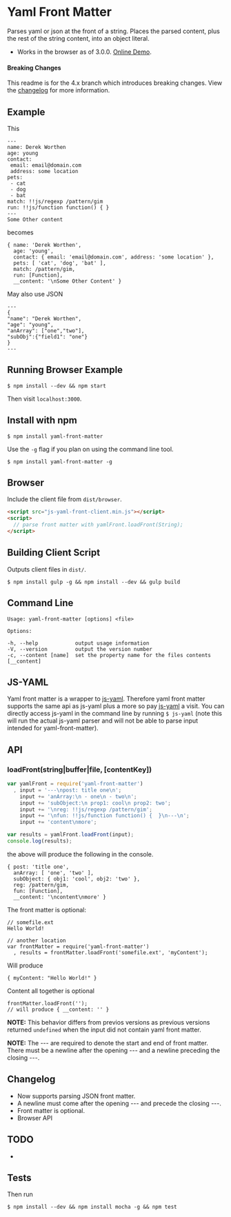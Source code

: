# Yaml Front Matter

Parses yaml or json at the front of a string. Places the parsed content, plus the rest of the string content, into an object literal.

- Works in the browser as of 3.0.0. [Online Demo](http://js-yaml-example.derekworthen.com).

#### Breaking Changes

This readme is for the 4.x branch which introduces breaking changes. View the [changelog](CHANGELOG.md) for more information.

## Example

This

    ---
    name: Derek Worthen
    age: young
    contact:
     email: email@domain.com
     address: some location
    pets:
     - cat
     - dog
     - bat
    match: !!js/regexp /pattern/gim
    run: !!js/function function() { }
    ---
    Some Other content

becomes

    { name: 'Derek Worthen',
      age: 'young',
      contact: { email: 'email@domain.com', address: 'some location' },
      pets: [ 'cat', 'dog', 'bat' ],
      match: /pattern/gim,
      run: [Function],
      __content: '\nSome Other Content' }

May also use JSON

    ---
    {
    "name": "Derek Worthen",
    "age": "young",
    "anArray": ["one","two"],
    "subObj":{"field1": "one"}
    }
    ---

## Running Browser Example

```shell
$ npm install --dev && npm start
```

Then visit `localhost:3000`.

## Install with npm

```shell
$ npm install yaml-front-matter
```

Use the `-g` flag if you plan on using the command line tool.

```shell
$ npm install yaml-front-matter -g
```
    
## Browser

Include the client file from `dist/browser`. 

```html
<script src="js-yaml-front-client.min.js"></script>
<script>
  // parse front matter with yamlFront.loadFront(String);
</script>
```

## Building Client Script

Outputs client files in `dist/`.

```shell
$ npm install gulp -g && npm install --dev && gulp build
```

## Command Line

    Usage: yaml-front-matter [options] <file>

    Options:

    -h, --help            output usage information
    -V, --version         output the version number
    -c, --content [name]  set the property name for the files contents [__content]

## JS-YAML

Yaml front matter is a wrapper to [js-yaml](https://github.com/nodeca/js-yaml). Therefore yaml front 
matter supports the same api as js-yaml plus a more so pay [js-yaml](https://github.com/nodeca/js-yaml) a visit. 
You can directly access js-yaml in the command line by running `$ js-yaml` (note this will run the actual js-yaml 
parser and will not be able to parse input intended for yaml-front-matter).

## API

### loadFront(string|buffer|file, [contentKey])

```JavaScript
var yamlFront = require('yaml-front-matter')
  , input = '---\npost: title one\n';
    input += 'anArray:\n - one\n - two\n';
    input += 'subObject:\n prop1: cool\n prop2: two';
    input += '\nreg: !!js/regexp /pattern/gim';
    input += '\nfun: !!js/function function() {  }\n---\n';
    input += 'content\nmore';

var results = yamlFront.loadFront(input);
console.log(results);
```

the above will produce the following in the console.

```shell
{ post: 'title one',
  anArray: [ 'one', 'two' ],
  subObject: { obj1: 'cool', obj2: 'two' },
  reg: /pattern/gim,
  fun: [Function],
  __content: '\ncontent\nmore' }
```

The front matter is optional:

    // somefile.ext
    Hello World!

    // another location
    var frontMatter = require('yaml-front-matter')
      , results = frontMatter.loadFront('somefile.ext', 'myContent');

Will produce

    { myContent: "Hello World!" }

Content all together is optional

    frontMatter.loadFront('');
    // will produce { __content: '' }

__NOTE:__ This behavior differs from previos versions as previous versions returned `undefined` when the input did not contain yaml front matter.

__NOTE:__ The --- are required to denote the start and end of front matter. There must be a newline after the opening --- and a newline preceding the closing ---.

## Changelog

- Now supports parsing JSON front matter.
- A newline must come after the opening --- and precede the closing ---.
- Front matter is optional.
- Browser API 

## TODO

-

## Tests

Then run

```shell
$ npm install --dev && npm install mocha -g && npm test
```
